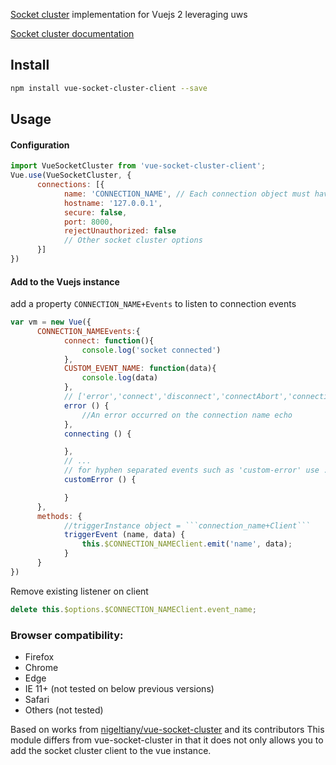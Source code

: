 [Socket cluster](http://socketcluster.io/#!/) implementation for Vuejs 2 leveraging uws

[Socket cluster documentation](http://socketcluster.io/#!/docs)

## Install

``` bash
npm install vue-socket-cluster-client --save
```

## Usage

#### Configuration
``` js
import VueSocketCluster from 'vue-socket-cluster-client';
Vue.use(VueSocketCluster, {
      connections: [{
            name: 'CONNECTION_NAME', // Each connection object must have a name and the name must be unique in the array
            hostname: '127.0.0.1',
            secure: false,
            port: 8000,
            rejectUnauthorized: false
            // Other socket cluster options
      }]
})
```

#### Add to the Vuejs instance
add a property ```CONNECTION_NAME+Events``` to listen to connection events
``` js
var vm = new Vue({
      CONNECTION_NAMEEvents:{
            connect: function(){
                console.log('socket connected')
            },
            CUSTOM_EVENT_NAME: function(data){
                console.log(data)
            },
            // ['error','connect','disconnect','connectAbort','connecting', etc ...] See socket cluster docs
            error () {
                //An error occurred on the connection name echo
            },
            connecting () {

            },
            // ...
            // for hyphen separated events such as 'custom-error' use ...
            customError () {

            }
      },
      methods: {
            //triggerInstance object = ```connection_name+Client```
            triggerEvent (name, data) {
                this.$CONNECTION_NAMEClient.emit('name', data);
            }
      }
})
```


Remove existing listener on client
``` js
delete this.$options.$CONNECTION_NAMEClient.event_name;
```

### Browser compatibility:
- Firefox
- Chrome
- Edge
- IE 11+ (not tested on below previous versions)
- Safari
- Others (not tested)

Based on works from [nigeltiany/vue-socket-cluster](https://github.com/nigeltiany/vue-socket-cluster) and its contributors
This module differs from vue-socket-cluster in that it does not only allows you to add the socket cluster client to the vue instance. 
